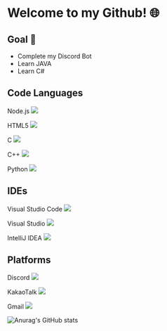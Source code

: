 # Welcome to my Github! 🌐

## Goal 🎯
- Complete my Discord Bot
- Learn JAVA
- Learn C#

## Code Languages

Node.js <img src="https://img.shields.io/badge/Node.js-339933?style=flat-square&logo=Node.js&logoColor=white"/>

HTML5 <img src="https://img.shields.io/badge/HTML5-E34F26?style=flat-square&logo=HTML5&logoColor=white"/></a>

C <img src="https://img.shields.io/badge/-A8B9CC?style=flat-square&logo=C&logoColor=white"/>

C++ <img src="https://img.shields.io/badge/C++-00599C?style=flat-square&logo=C++&logoColor=white"/>

Python <img src="https://img.shields.io/badge/Python-3776AB?style=flat-square&logo=Python&logoColor=white"/>

## IDEs

Visual Studio Code <img src="https://img.shields.io/badge/Visual Studio Code-007ACC?style=flat-square&logo=Visual Studio Code&logoColor=white"/>

Visual Studio <img src="https://img.shields.io/badge/Visual Studio-5C2D91?style=flat-square&logo=Visual Studio&logoColor=white"/>

IntelliJ IDEA <img src="https://img.shields.io/badge/IntelliJ IDEA-000000?style=flat-square&logo=IntelliJ IDEA&logoColor=white"/>

## Platforms

Discord <img src="https://img.shields.io/badge/Discord-5865F2?style=flat-square&logo=Discord&logoColor=white"/>

KakaoTalk <img src="https://img.shields.io/badge/KakaoTalk-FFCD00?style=flat-square&logo=KakaoTalk&logoColor=black"/>

Gmail <img src="https://img.shields.io/badge/venice6049@gmail.com-EA4335?style=flat-square&logo=Gmail&logoColor=white"/>

![Anurag's GitHub stats](https://github-readme-stats.vercel.app/api?username=yotyot-github&show_icons=true&theme=radical)
